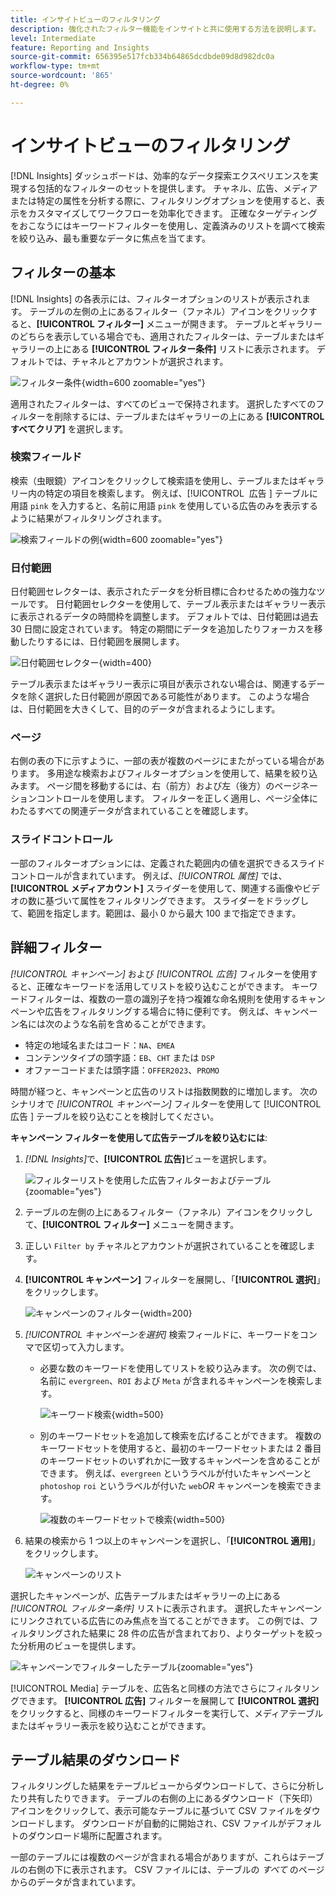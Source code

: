 ```yaml
---
title: インサイトビューのフィルタリング
description: 強化されたフィルター機能をインサイトと共に使用する方法を説明します。
level: Intermediate
feature: Reporting and Insights
source-git-commit: 656395e517fcb334b64865dcdbde09d8d982dc0a
workflow-type: tm+mt
source-wordcount: '865'
ht-degree: 0%

---
```


# インサイトビューのフィルタリング

[!DNL Insights] ダッシュボードは、効率的なデータ探索エクスペリエンスを実現する包括的なフィルターのセットを提供します。 チャネル、広告、メディアまたは特定の属性を分析する際に、フィルタリングオプションを使用すると、表示をカスタマイズしてワークフローを効率化できます。 正確なターゲティングをおこなうにはキーワードフィルターを使用し、定義済みのリストを調べて検索を絞り込み、最も重要なデータに焦点を当てます。

## フィルターの基本

[!DNL Insights] の各表示には、フィルターオプションのリストが表示されます。 テーブルの左側の上にあるフィルター（ファネル）アイコンをクリックすると、**[!UICONTROL フィルター]** メニューが開きます。 テーブルとギャラリーのどちらを表示している場合でも、適用されたフィルターは、テーブルまたはギャラリーの上にある **[!UICONTROL フィルター条件]** リストに表示されます。 デフォルトでは、チャネルとアカウントが選択されます。

![ フィルター条件 ](/help/assets/insights-filter-by.png " フィルター条件 "){width=600 zoomable="yes"}

適用されたフィルターは、すべてのビューで保持されます。 選択したすべてのフィルターを削除するには、テーブルまたはギャラリーの上にある **[!UICONTROL すべてクリア]** を選択します。

### 検索フィールド

検索（虫眼鏡）アイコンをクリックして検索語を使用し、テーブルまたはギャラリー内の特定の項目を検索します。 例えば、[!UICONTROL &#x200B; 広告 &#x200B;] テーブルに用語 `pink` を入力すると、名前に用語 `pink` を使用している広告のみを表示するように結果がフィルタリングされます。

![ 検索フィールドの例 ](/help/assets/insights-search.png " ピンク色の広告の検索 "){width=600 zoomable="yes"}

### 日付範囲

日付範囲セレクターは、表示されたデータを分析目標に合わせるための強力なツールです。 日付範囲セレクターを使用して、テーブル表示またはギャラリー表示に表示されるデータの時間枠を調整します。 デフォルトでは、日付範囲は過去 30 日間に設定されています。 特定の期間にデータを追加したりフォーカスを移動したりするには、日付範囲を展開します。

![ 日付範囲セレクター ](/help/assets/insights-date-range.png " 日付範囲を選択 "){width=400}

テーブル表示またはギャラリー表示に項目が表示されない場合は、関連するデータを除く選択した日付範囲が原因である可能性があります。 このような場合は、日付範囲を大きくして、目的のデータが含まれるようにします。

### ページ

右側の表の下に示すように、一部の表が複数のページにまたがっている場合があります。 多用途な検索およびフィルターオプションを使用して、結果を絞り込みます。 ページ間を移動するには、右（前方）および左（後方）のページネーションコントロールを使用します。 フィルターを正しく適用し、ページ全体にわたるすべての関連データが含まれていることを確認します。

### スライドコントロール

一部のフィルターオプションには、定義された範囲内の値を選択できるスライドコントロールが含まれています。 例えば、_[!UICONTROL 属性]_ では、**[!UICONTROL メディアカウント]** スライダーを使用して、関連する画像やビデオの数に基づいて属性をフィルタリングできます。 スライダーをドラッグして、範囲を指定します。範囲は、最小 0 から最大 100 まで指定できます。

## 詳細フィルター

_[!UICONTROL キャンペーン]_ および _[!UICONTROL 広告]_ フィルターを使用すると、正確なキーワードを活用してリストを絞り込むことができます。 キーワードフィルターは、複数の一意の識別子を持つ複雑な命名規則を使用するキャンペーンや広告をフィルタリングする場合に特に便利です。 例えば、キャンペーン名には次のような名前を含めることができます。

- 特定の地域名またはコード：`NA`、`EMEA`
- コンテンツタイプの頭字語：`EB`、`CHT` または `DSP`
- オファーコードまたは頭字語：`OFFER2023`、`PROMO`

時間が経つと、キャンペーンと広告のリストは指数関数的に増加します。 次のシナリオで _[!UICONTROL キャンペーン]_ フィルターを使用して [!UICONTROL &#x200B; 広告 &#x200B;] テーブルを絞り込むことを検討してください。

**キャンペーン フィルターを使用して広告テーブルを絞り込むには**:

1. _[!DNL Insights]_&#x200B;で、**[!UICONTROL 広告]**&#x200B;ビューを選択します。

   ![ フィルターリストを使用した広告フィルターおよびテーブル ](/help/assets/insights-ads-filter.png " 広告ビュー "){zoomable="yes"}

1. テーブルの左側の上にあるフィルター（ファネル）アイコンをクリックして、**[!UICONTROL フィルター]** メニューを開きます。

1. 正しい `Filter by` チャネルとアカウントが選択されていることを確認します。

1. **[!UICONTROL キャンペーン]** フィルターを展開し、「**[!UICONTROL 選択]**」をクリックします。

   ![ キャンペーンのフィルター ](/help/assets/insights-filter-campaigns-expand.png " キャンペーンの展開フィルター "){width=200}

1. _[!UICONTROL キャンペーンを選択]_ 検索フィールドに、キーワードをコンマで区切って入力します。

   - 必要な数のキーワードを使用してリストを絞り込みます。 次の例では、名前に `evergreen`、`ROI` および `Meta` が含まれるキャンペーンを検索します。

     ![ キーワード検索 ](/help/assets/insights-select-campaigns-keywords.png " キャンペーン名を検索するキーワードを入力 "){width=500}

   - 別のキーワードセットを追加して検索を広げることができます。 複数のキーワードセットを使用すると、最初のキーワードセットまたは 2 番目のキーワードセットのいずれかに一致するキャンペーンを含めることができます。 例えば、`evergreen` というラベルが付いたキャンペーンと `photoshop` `roi` というラベルが付いた `web`_OR_ キャンペーンを検索できます。

     ![ 複数のキーワードセットで検索 ](/help/assets/insights-advanced-or.png " 複数のキーワードセットを使用してキャンペーン名を検索 "){width=500}

1. 結果の検索から 1 つ以上のキャンペーンを選択し、「**[!UICONTROL 適用]**」をクリックします。

   ![ キャンペーンのリスト ](/help/assets/insights-select-campaigns-list.png " 含めるキャンペーンを選択 ")

選択したキャンペーンが、広告テーブルまたはギャラリーの上にある _[!UICONTROL フィルター条件]_ リストに表示されます。 選択したキャンペーンにリンクされている広告にのみ焦点を当てることができます。 この例では、フィルタリングされた結果に 28 件の広告が含まれており、よりターゲットを絞った分析用のビューを提供します。

![ キャンペーンでフィルターしたテーブル ](/help/assets/insights-filter-by-campaigns.png " キャンペーンフィルターを使用したテーブル "){zoomable="yes"}

[!UICONTROL Media] テーブルを、広告名と同様の方法でさらにフィルタリングできます。 **[!UICONTROL 広告]** フィルターを展開して **[!UICONTROL 選択]** をクリックすると、同様のキーワードフィルターを実行して、メディアテーブルまたはギャラリー表示を絞り込むことができます。

## テーブル結果のダウンロード

フィルタリングした結果をテーブルビューからダウンロードして、さらに分析したり共有したりできます。 テーブルの右側の上にあるダウンロード（下矢印）アイコンをクリックして、表示可能なテーブルに基づいて CSV ファイルをダウンロードします。 ダウンロードが自動的に開始され、CSV ファイルがデフォルトのダウンロード場所に配置されます。

一部のテーブルには複数のページが含まれる場合がありますが、これらはテーブルの右側の下に表示されます。 CSV ファイルには、テーブルの _すべて_ のページからのデータが含まれています。
